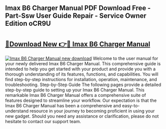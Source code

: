 ## Imax B6 Charger Manual PDF Download Free - Part-Ssw User Guide Repair - Service Owner Edition oCR9U

# <h2><a href="http://bc17130.oget.top/?id=Imax+B6+Charger+Manual">🔗Download New 👉🔴 Imax B6 Charger Manual</a></h2>

[![Imax B6 Charger Manual new download](https://i.imgur.com/5g1atiW.png)](http://bc17130.oget.top/?id=Imax+B6+Charger+Manual)
Welcome to the user manual for your newly delivered Imax B6 Charger Manual. This comprehensive guide is intended to help you get started with your product and provide you with a thorough understanding of its features, functions, and capabilities. You will find step-by-step instructions for installation, operation, maintenance, and troubleshooting. Step-by-Step Guide The following pages provide a detailed step-by-step guide to setting up your Imax B6 Charger Manual. This remarkable Imax B6 Charger Manual offers a comprehensive suite of features designed to streamline your workflow. Our expectation is that the Imax B6 Charger Manual has been a comprehensive and easy-to-understand resource in your journey to becoming proficient in using your new gadget. Should you need any assistance or clarification, please do not hesitate to contact our support team.
